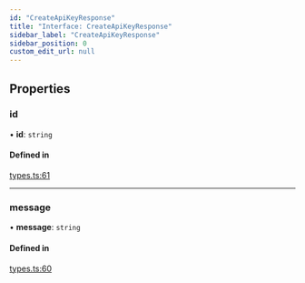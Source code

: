 ```yaml
---
id: "CreateApiKeyResponse"
title: "Interface: CreateApiKeyResponse"
sidebar_label: "CreateApiKeyResponse"
sidebar_position: 0
custom_edit_url: null
---
```


## Properties

### id

• **id**: `string`

#### Defined in

[types.ts:61](https://github.com/Project-Krypto/ReactPayVault/blob/ca186c4/src/lib/types.ts#L61)

___

### message

• **message**: `string`

#### Defined in

[types.ts:60](https://github.com/Project-Krypto/ReactPayVault/blob/ca186c4/src/lib/types.ts#L60)
